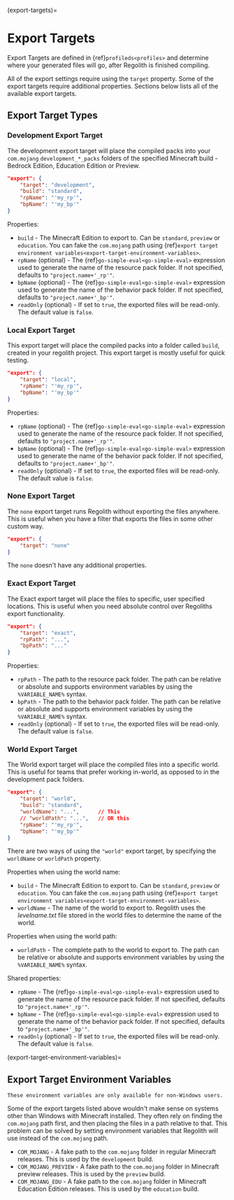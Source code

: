 (export-targets)=
# Export Targets

Export Targets are defined in {ref}`profileds<profiles>` and determine where your generated files will go, after Regolith is finished compiling.

All of the export settings require using the `target` property. Some of the export targets require additional properties. Sections below lists all of the available export targets.

## Export Target Types
### Development Export Target

The development export target will place the compiled packs into your `com.mojang` `development_*_packs` folders of the specified Minecraft build - Bedrock Edition, Education Edition or Preview.

```json
"export": {
    "target": "development",
    "build": "standard",
    "rpName": "'my_rp'",
    "bpName": "'my_bp'"
}
```

Properties:
- `build` - The Minecraft Edition to export to. Can be `standard`, `preview` or `education`. You can fake the `com.mojang` path using {ref}`export target environment variables<export-target-environment-variables>`.
- `rpName` (optional) - The {ref}`go-simple-eval<go-simple-eval>` expression used to generate the name of the resource pack folder. If not specified, defaults to `"project.name+'_rp'"`.
- `bpName` (optional) - The {ref}`go-simple-eval<go-simple-eval>` expression used to generate the name of the behavior pack folder. If not specified, defaults to `"project.name+'_bp'"`.
 - `readOnly` (optional) - If set to `true`, the exported files will be read-only. The default value is `false`.

### Local Export Target

This export target will place the compiled packs into a folder called `build`, created in your regolith project. This export target is mostly useful for quick testing.

```json
"export": {
    "target": "local",
    "rpName": "'my_rp'",
    "bpName": "'my_bp'"
}
```

Properties:
- `rpName` (optional) - The {ref}`go-simple-eval<go-simple-eval>` expression used to generate the name of the resource pack folder. If not specified, defaults to `"project.name+'_rp'"`.
- `bpName` (optional) - The {ref}`go-simple-eval<go-simple-eval>` expression used to generate the name of the behavior pack folder. If not specified, defaults to `"project.name+'_bp'"`.
- `readOnly` (optional) - If set to `true`, the exported files will be read-only. The default value is `false`.

### None Export Target
The `none` export target runs Regolith without exporting the files anywhere. This is useful when you have a filter that exports the files in some other custom way.

```json
"export": {
    "target": "none"
}
```
The `none` doesn't have any additional properties.


### Exact Export Target

The Exact export target will place the files to specific, user specified locations. This is useful when you need absolute control over Regoliths export functionality.

```json
"export": {
    "target": "exact",
    "rpPath": "...",
    "bpPath": "..."
}
```

Properties:
- `rpPath` - The path to the resource pack folder. The path can be relative or absolute and supports environment variables by using the `%VARIABLE_NAME%` syntax.
- `bpPath` - The path to the behavior pack folder. The path can be relative or absolute and supports environment variables by using the `%VARIABLE_NAME%` syntax.
- `readOnly` (optional) - If set to `true`, the exported files will be read-only. The default value is `false`.

### World Export Target

The World export target will place the compiled files into a specific world. This is useful for teams that prefer working in-world, as opposed to in the development pack folders.

```json
"export": {
    "target": "world",
    "build": "standard",
    "worldName": "...",      // This
    // "worldPath": "...",   // OR this
    "rpName": "'my_rp'",
    "bpName": "'my_bp'"
}
```
There are two ways of using the `"world"` export target, by specifying the `worldName` or `worldPath` property.

Properties when using the world name:
- `build` - The Minecraft Edition to export to. Can be `standard`, `preview` or `education`. You can fake the `com.mojang` path using {ref}`export target environment variables<export-target-environment-variables>`.
- `worldName` - The name of the world to export to. Regolith uses the *levelname.txt* file stored in the world files to determine the name of the world.

Properties when using the world path:
- `worldPath` - The complete path to the world to export to. The path can be relative or absolute and supports environment variables by using the `%VARIABLE_NAME%` syntax.

Shared properties:
- `rpName` - The {ref}`go-simple-eval<go-simple-eval>` expression used to generate the name of the resource pack folder. If not specified, defaults to `"project.name+'_rp'"`.
- `bpName` - The {ref}`go-simple-eval<go-simple-eval>` expression used to generate the name of the behavior pack folder. If not specified, defaults to `"project.name+'_bp'"`.
- `readOnly` (optional) - If set to `true`, the exported files will be read-only. The default value is `false`.


(export-target-environment-variables)=
## Export Target Environment Variables

```{warning}
These environment variables are only available for non-Windows users.
```

Some of the export targets listed above wouldn't make sense on systems other than Windows with Minecraft installed. They often rely on finding the `com.mojang` path first, and then placing the files in a path relative to that. This problem can be solved by setting environment variables that Regolith will use instead of the `com.mojang` path.

- `COM_MOJANG` - A fake path to the `com.mojang` folder in regular Minecraft releases. This is used by the `development` build.
- `COM_MOJANG_PREVIEW` - A fake path to the `com.mojang` folder in Minecraft preview releases. This is used by the `preview` build.
- `COM_MOJANG_EDU` - A fake path to the `com.mojang` folder in Minecraft Education Edition releases. This is used by the `education` build.
